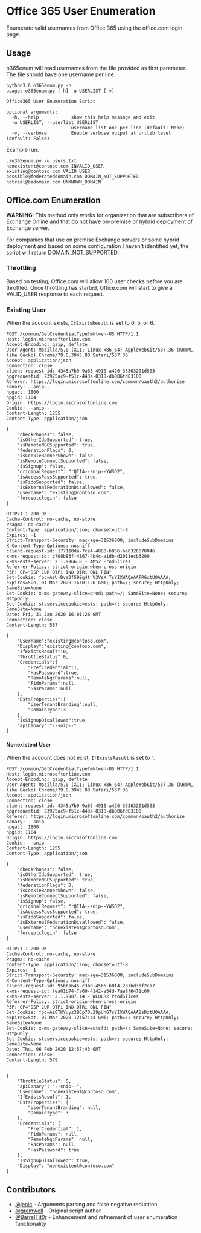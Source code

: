 # Office 365 User Enumeration

Enumerate valid usernames from Office 365 using the office.com login page.

## Usage

o365enum will read usernames from the file provided as first parameter. The file should have one username per line.

```
python3.6 o365enum.py -h
usage: o365enum.py [-h] -u USERLIST [-v]
                 
Office365 User Enumeration Script

optional arguments:
  -h, --help            show this help message and exit
  -u USERLIST, --userlist USERLIST
                        username list one per line (default: None)
  -v, --verbose         Enable verbose output at urllib level (default: False)
```

Example run:

```
./o365enum.py -u users.txt
nonexistent@contoso.com INVALID_USER
existing@contoso.com VALID_USER
possible@federateddomain.com DOMAIN_NOT_SUPPORTED
notreal@badomain.com UNKNOWN_DOMAIN
```

## Office.com Enumeration

**WARNING**: This method only works for organization that are subscribers of Exchange Online and that do not have on-premise or hybrid deployment of Exchange server.

For companies that use on premise Exchange servers or some hybrid deployment and based on some configuration I haven't identified yet, the script will return DOMAIN_NOT_SUPPORTED.

### Throttling

Based on testing, Office.com will allow 100 user checks before you are throttled. Once throttling has started, Office.com will start to give a
VALID_USER response to each request. 

### Existing User

When the account exists, `IfExistsResult` is set to 0, 5, or 6.

```
POST /common/GetCredentialType?mkt=en-US HTTP/1.1
Host: login.microsoftonline.com
Accept-Encoding: gzip, deflate
User-Agent: Mozilla/5.0 (X11; Linux x86_64) AppleWebKit/537.36 (KHTML, like Gecko) Chrome/79.0.3945.88 Safari/537.36
Accept: application/json
Connection: close
client-request-id: 4345a7b9-9a63-4910-a426-35363201d503
hpgrequestid: 23975ac9-f51c-443a-8318-db006fd83100
Referer: https://login.microsoftonline.com/common/oauth2/authorize
canary: --snip--
hpgact: 1800
hpgid: 1104
Origin: https://login.microsoftonline.com
Cookie: --snip--
Content-Length: 1255
Content-Type: application/json

{
    "checkPhones": false,
    "isOtherIdpSupported": true,
    "isRemoteNGCSupported": true,
    "federationFlags": 0,
    "isCookieBannerShown": false,
    "isRemoteConnectSupported": false,
    "isSignup": false,
    "originalRequest": "rQIIA--snip--YWSO2",
    "isAccessPassSupported": true,
    "isFidoSupported": false,
    "isExternalFederationDisallowed": false,
    "username": "existing@contoso.com",
    "forceotclogin": false
}
```

```
HTTP/1.1 200 OK
Cache-Control: no-cache, no-store
Pragma: no-cache
Content-Type: application/json; charset=utf-8
Expires: -1
Strict-Transport-Security: max-age=31536000; includeSubDomains
X-Content-Type-Options: nosniff
client-request-id: 177110da-7ce4-4880-b856-be6326078046
x-ms-request-id: c708b83f-4167-4b4c-a1db-d2011ecb3200
x-ms-ests-server: 2.1.9966.8 - AMS2 ProdSlices
Referrer-Policy: strict-origin-when-cross-origin
P3P: CP="DSP CUR OTPi IND OTRi ONL FIN"
Set-Cookie: fpc=ArU-Dva0f59Eg4t_V3VsX_TsYIXWAQAAAFRGxtUOAAAA; expires=Sun, 01-Mar-2020 16:01:26 GMT; path=/; secure; HttpOnly; SameSite=None
Set-Cookie: x-ms-gateway-slice=prod; path=/; SameSite=None; secure; HttpOnly
Set-Cookie: stsservicecookie=ests; path=/; secure; HttpOnly; SameSite=None
Date: Fri, 31 Jan 2020 16:01:26 GMT
Connection: close
Content-Length: 587

{
    "Username":"existing@contoso.com",
    "Display":"existing@contoso.com",
    "IfExistsResult":0,
    "ThrottleStatus":0,
    "Credentials":{
        "PrefCredential":1,
        "HasPassword":true,
        "RemoteNgcParams":null,
        "FidoParams":null,
        "SasParams":null
    },
    "EstsProperties":{
        "UserTenantBranding":null,
        "DomainType":3
    },
    "IsSignupDisallowed":true,
    "apiCanary":"--snip--"
}
```

#### Nonexistent User

When the account does not exist, `IfExistsResult` is set to 1.

```
POST /common/GetCredentialType?mkt=en-US HTTP/1.1
Host: login.microsoftonline.com
Accept-Encoding: gzip, deflate
User-Agent: Mozilla/5.0 (X11; Linux x86_64) AppleWebKit/537.36 (KHTML, like Gecko) Chrome/79.0.3945.88 Safari/537.36
Accept: application/json
Connection: close
client-request-id: 4345a7b9-9a63-4910-a426-35363201d503
hpgrequestid: 23975ac9-f51c-443a-8318-db006fd83100
Referer: https://login.microsoftonline.com/common/oauth2/authorize
canary: --snip--
hpgact: 1800
hpgid: 1104
Origin: https://login.microsoftonline.com
Cookie: --snip--
Content-Length: 1255
Content-Type: application/json

{
    "checkPhones": false,
    "isOtherIdpSupported": true,
    "isRemoteNGCSupported": true,
    "federationFlags": 0,
    "isCookieBannerShown": false,
    "isRemoteConnectSupported": false,
    "isSignup": false,
    "originalRequest": "rQIIA--snip--YWSO2",
    "isAccessPassSupported": true,
    "isFidoSupported": false,
    "isExternalFederationDisallowed": false,
    "username": "nonexistent@contoso.com",
    "forceotclogin": false
}
```

```
HTTP/1.1 200 OK
Cache-Control: no-cache, no-store
Pragma: no-cache
Content-Type: application/json; charset=utf-8
Expires: -1
Strict-Transport-Security: max-age=31536000; includeSubDomains
X-Content-Type-Options: nosniff
client-request-id: 95bba645-c3b0-4566-b0f4-237bd3df2ca7
x-ms-request-id: fea01b74-7a60-4142-a54d-7aa8f6471c00
x-ms-ests-server: 2.1.9987.14 - WEULR2 ProdSlices
Referrer-Policy: strict-origin-when-cross-origin
P3P: CP="DSP CUR OTPi IND OTRi ONL FIN"
Set-Cookie: fpc=Ai0TKYuyz3BCp7OL29pUnG7sYIXWAQAAABsDztUOAAAA; expires=Sat, 07-Mar-2020 12:57:44 GMT; path=/; secure; HttpOnly; SameSite=None
Set-Cookie: x-ms-gateway-slice=estsfd; path=/; SameSite=None; secure; HttpOnly
Set-Cookie: stsservicecookie=ests; path=/; secure; HttpOnly; SameSite=None
Date: Thu, 06 Feb 2020 12:57:43 GMT
Connection: close
Content-Length: 579


{
    "ThrottleStatus": 0,
    "apiCanary": "--snip--",
    "Username": "nonexistent@contoso.com",
    "IfExistsResult": 1,
    "EstsProperties": {
        "UserTenantBranding": null,
        "DomainType": 3
    },
    "Credentials": {
        "PrefCredential": 1,
        "FidoParams": null,
        "RemoteNgcParams": null,
        "SasParams": null,
        "HasPassword": true
    },
    "IsSignupDisallowed": true,
    "Display": "nonexistent@contoso.com"
}
```

## Contributors

* [@jenic](https://github.com/jenic) - Arguments parsing and false negative reduction.
* [@gremwell](https://github.com/gremwell) - Original script author
* [@BarrelTit0r](https://github.com/BarrelTit0r) - Enhancement and refinement of user enumeration functionality
